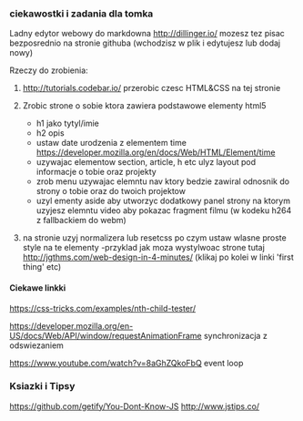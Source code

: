 ### ciekawostki i zadania dla tomka

Ladny edytor webowy do markdowna http://dillinger.io/
mozesz tez pisac bezposrednio na stronie githuba (wchodzisz w plik i edytujesz lub dodaj nowy)

Rzeczy do zrobienia:

1. http://tutorials.codebar.io/ przerobic czesc HTML&CSS na tej stronie

2. Zrobic strone o sobie ktora zawiera podstawowe elementy html5 
    - h1 jako tytyl/imie
    - h2 opis
    - ustaw date urodzenia z elementem time https://developer.mozilla.org/en/docs/Web/HTML/Element/time
    - uzywajac elementow section, article, h etc ulyz layout pod informacje o tobie oraz projekty
    - zrob menu uzywajac elemntu nav ktory bedzie zawiral odnosnik do strony o tobie oraz do twoich projektow
    - uzyl ementy aside aby utworzyc dodatkowy panel strony na ktorym uzyjesz elemntu video aby pokazac fragment filmu (w kodeku h264 z fallbackiem do webm)

3. na stronie uzyj normalizera lub resetcss po czym ustaw wlasne proste style na te elementy
    -przyklad jak moza wystylwoac strone tutaj http://jgthms.com/web-design-in-4-minutes/ (klikaj po kolei w linki 'first thing' etc)



#### Ciekawe linkki

https://css-tricks.com/examples/nth-child-tester/

https://developer.mozilla.org/en-US/docs/Web/API/window/requestAnimationFrame synchronizacja z odswiezaniem

https://www.youtube.com/watch?v=8aGhZQkoFbQ event loop


### Ksiazki i Tipsy

https://github.com/getify/You-Dont-Know-JS
http://www.jstips.co/

